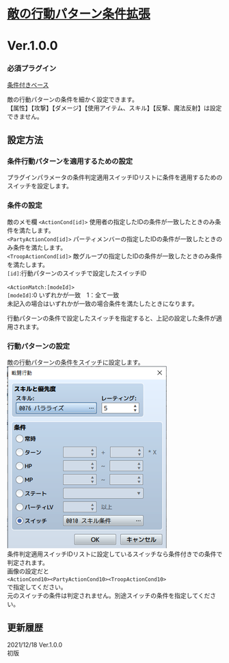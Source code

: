 # [敵の行動パターン条件拡張](https://raw.githubusercontent.com/nuun888/MZ/master/NUUN_CondEnemyAction.js)
# Ver.1.0.0

### 必須プラグイン
[条件付きベース](https://github.com/nuun888/MZ/blob/master/README/ConditionsBase.md)

敵の行動パターンの条件を細かく設定できます。  
【属性】【攻撃】【ダメージ】【使用アイテム、スキル】【反撃、魔法反射】は設定できません。

## 設定方法
### 条件行動パターンを適用するための設定
プラグインパラメータの条件判定適用スイッチIDリストに条件を適用するためのスイッチを設定します。

### 条件の設定
敵のメモ欄
`<ActionCond[id]>` 使用者の指定したIDの条件が一致したときのみ条件を満たします。  
`<PartyActionCond[id]>` パーティメンバーの指定したIDの条件が一致したときのみ条件を満たします。  
`<TroopActionCond[id]>` 敵グループの指定したIDの条件が一致したときのみ条件を満たします。  
`[id]`:行動パターンのスイッチで設定したスイッチID  

`<ActionMatch:[modeId]>`   
`[modeId]`:0 いずれかが一致　1：全て一致  
未記入の場合はいずれかが一致の場合条件を満たしたときになります。  

行動パターンの条件で設定したスイッチを指定すると、上記の設定した条件が適用されます。  

### 行動パターンの設定
敵の行動パターンの条件をスイッチに設定します。  
![画像](img/CondEnemyAction1.png)  
条件判定適用スイッチIDリストに設定しているスイッチなら条件付きでの条件で判定されます。    
画像の設定だと  
`<ActionCond10><PartyActionCond10><TroopActionCond10>`  
で指定してください。  
元のスイッチの条件は判定されません。別途スイッチの条件を指定してください。  

## 更新履歴
2021/12/18 Ver.1.0.0  
初版
